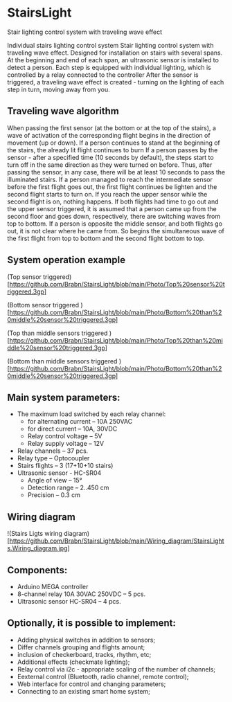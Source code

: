 # StairsLight
Stair lighting control system with traveling wave effect

Individual stairs lighting control system 
Stair lighting control system with traveling wave effect.
Designed for installation on stairs with several spans. At the beginning and end of each span, an ultrasonic sensor is installed to detect a person. Each step is equipped with individual lighting, which is controlled by a relay connected to the controller
After the sensor is triggered, a traveling wave effect is created - turning on the lighting of each step in turn, moving away from you.

## Traveling wave algorithm
When passing the first sensor (at the bottom or at the top of the stairs), a wave of activation of the corresponding flight begins in the direction of movement (up or down).
If a person continues to stand at the beginning of the stairs, the already lit flight continues to burn
If a person passes by the sensor - after a specified time (10 seconds by default), the steps start to turn off in the same direction as they were turned on before. Thus, after passing the sensor, in any case, there will be at least 10 seconds to pass the illuminated stairs.
If a person managed to reach the intermediate sensor before the first flight goes out, the first flight continues be lighten and the second flight starts to turn on. 
If you reach the upper sensor while the second flight is on, nothing happens. 
If both flights had time to go out and the upper sensor triggered, it is assumed that a person came up from the second floor and goes down, respectively, there are switching waves from top to bottom.
If a person is opposite the middle sensor, and both flights go out, it is not clear where he came from. So begins the simultaneous wave of the first flight from top to bottom and the second flight bottom to top.

## System operation example
(Top sensor triggered)[https://github.com/Brabn/StairsLight/blob/main/Photo/Top%20sensor%20triggered.3gp]

(Bottom sensor triggered )[https://github.com/Brabn/StairsLight/blob/main/Photo/Bottom%20than%20middle%20sensor%20triggered.3gp]

(Top than middle sensors triggered )[https://github.com/Brabn/StairsLight/blob/main/Photo/Top%20than%20middle%20sensor%20triggered.3gp]

(Bottom than middle sensors triggered )[https://github.com/Brabn/StairsLight/blob/main/Photo/Bottom%20than%20middle%20sensor%20triggered.3gp]



## Main system parameters:
* The maximum load switched by each relay channel:
  - for alternating current –  10A 250VAC
  - for direct current –       10A, 30VDC
  - Relay control voltage – 5V
  - Relay supply voltage – 12V
* Relay channels – 37 pcs.
* Relay type – Optocoupler  
* Stairs flights	– 3 (17+10+10 stairs)
* Ultrasonic sensor - HC-SR04
  - Angle of view – 15°
  - Detection range – 2..450 cm
  - Precision – 0.3 cm
 
## Wiring diagram
!(Stairs Ligts wiring diagram)[https://github.com/Brabn/StairsLight/blob/main/Wiring_diagram/StairsLights.Wiring_diagram.jpg]


## Components:
* Arduino MEGA controller
* 8-channel relay 10A 30VAC 250VDC – 5 pcs.
* Ultrasonic sensor HC-SR04 – 4 pcs.

## Optionally, it is possible to implement:
* Adding physical switches in addition to sensors;
* Differ channels grouping and flights amount;
* inclusion of checkerboard, tracks, rhythm, etc;
* Additional effects (checkmate lighting);
* Relay control via i2c -  appropriate scaling of the number of channels;
* Eexternal control (Bluetooth, radio channel, remote control);
* Web interface for control and changing parameters;
* Connecting to an existing smart home system;
